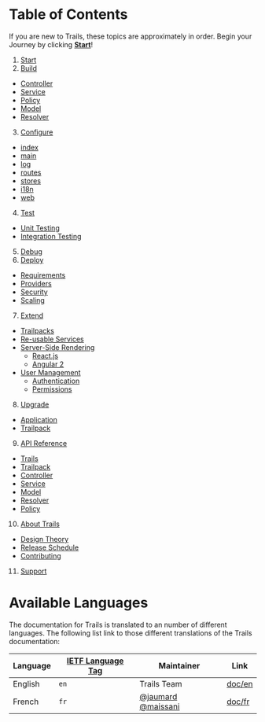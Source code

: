 # Table of Contents

If you are new to Trails, these topics are approximately in order. Begin your Journey by clicking [**Start**](/en/start.md)!

1. [Start](en/start.md)
2. [Build](en/build/index.md)
  - [Controller](en/build/controller.md)
  - [Service](en/build/service.md)
  - [Policy](en/build/policy.md)
  - [Model](en/build/model.md)
  - [Resolver](en/build/resolver.md)
3. [Configure](en/config/index.md)
  - [index](en/config/manifest.md)
  - [main](en/config/main.md)
  - [log](en/config/log.md)
  - [routes](en/config/routes.md)
  - [stores](en/config/stores.md)
  - [i18n](en/config/i18n.md)
  - [web](en/config/web.md)
4. [Test](en/test/index.md)
  - [Unit Testing](en/test/unit.md)
  - [Integration Testing](en/test/integration.md)
5. [Debug](en/debug/index.md)
6. [Deploy](en/deploy/index.md)
  - [Requirements](en/deploy/requirements.md)
  - [Providers](en/deploy/providers.md)
  - [Security](en/deploy/security.md)
  - [Scaling](en/deploy/scaling.md)
7. [Extend](en/extend/index.md)
  - [Trailpacks](en/extend/trailpack.md)
  - [Re-usable Services](en/extend/service.md)
  - [Server-Side Rendering](en/extend/views/index.md)
    - [React.js](en/extend/views/react.md)
    - [Angular 2](en/extend/views/ng2.md)
  - [User Management](en/extend/users/index.md)
    - [Authentication](en/extend/users/auth.md)
    - [Permissions](en/extend/users/permissions.md)
8. [Upgrade](en/upgrade/index.md)
  - [Application](en/upgrade/app.md)
  - [Trailpack](en/upgrade/trailpack.md)
9. [API Reference](en/ref/index.md)
  - [Trails](en/ref/trails.md)
  - [Trailpack](en/ref/trailpack.md)
  - [Controller](en/ref/controller.md)
  - [Service](en/ref/service.md)
  - [Model](en/ref/model.md)
  - [Resolver](en/ref/resolver.md)
  - [Policy](en/ref/policy.md)
10. [About Trails](en/about/index.md)
  - [Design Theory](en/about/theory.md)
  - [Release Schedule](https://github.com/trailsjs/trails/blob/master/ROADMAP.md)
  - [Contributing](https://github.com/trailsjs/trails/blob/master/.github/CONTRIBUTING.md)
11. [Support](http://trailsjs.io/support)

# Available Languages
The documentation for Trails is translated to an number of different languages.
The following list link to those different translations of the Trails documentation:

| Language                     | [IETF Language Tag](https://en.wikipedia.org/wiki/IETF_language_tag)  | Maintainer        | Link |
| ---------------------------- | ------- | ------------------ | ---------------------------------- |
| English                    | `en`    | Trails Team | [doc/en](en/) |
| French                     | `fr`    | [@jaumard](https://github.com/jaumard) [@maissani](https://github.com/maissani) | [doc/fr](fr/) |

